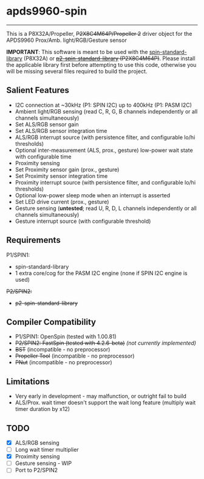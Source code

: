 # apds9960-spin 
---------------

This is a P8X32A/Propeller, ~~P2X8C4M64P/Propeller 2~~ driver object for the APDS9960 Prox/Amb. light/RGB/Gesture sensor

**IMPORTANT**: This software is meant to be used with the [spin-standard-library](https://github.com/avsa242/spin-standard-library) (P8X32A) or ~~[p2-spin-standard-library](https://github.com/avsa242/p2-spin-standard-library) (P2X8C4M64P)~~. Please install the applicable library first before attempting to use this code, otherwise you will be missing several files required to build the project.

## Salient Features

* I2C connection at ~30kHz (P1: SPIN I2C) up to 400kHz (P1: PASM I2C)
* Ambient light/RGB sensing (read C, R, G, B channels independently or all channels simultaneously)
* Set ALS/RGB sensor gain
* Set ALS/RGB sensor integration time
* ALS/RGB interrupt source (with persistence filter, and configurable lo/hi thresholds)
* Optional inter-measurement (ALS, prox., gesture) low-power wait state with configurable time
* Proximity sensing
* Set Proximity sensor gain (prox., gesture)
* Set Proximity sensor integration time
* Proximity interrupt source (with persistence filter, and configurable lo/hi thresholds)
* Optional low-power sleep mode when an interrupt is asserted
* Set LED drive current (prox., gesture)
* Gesture sensing (**untested**; read U, R, D, L channels independently or all channels simultaneously)
* Gesture interrupt source (with configurable threshold)

## Requirements

P1/SPIN1:
* spin-standard-library
* 1 extra core/cog for the PASM I2C engine (none if SPIN I2C engine is used)

~~P2/SPIN2:~~
* ~~p2-spin-standard-library~~

## Compiler Compatibility

* P1/SPIN1: OpenSpin (tested with 1.00.81)
* ~~P2/SPIN2: FastSpin (tested with 4.2.6-beta)~~ _(not currently implemented)_
* ~~BST~~ (incompatible - no preprocessor)
* ~~Propeller Tool~~ (incompatible - no preprocessor)
* ~~PNut~~ (incompatible - no preprocessor)

## Limitations

* Very early in development - may malfunction, or outright fail to build
* ALS/Prox. wait timer doesn't support the wait long feature (multiply wait timer duration by x12)

## TODO

- [x] ALS/RGB sensing
- [ ] Long wait timer multiplier
- [x] Proximity sensing
- [ ] Gesture sensing - WIP
- [ ] Port to P2/SPIN2
